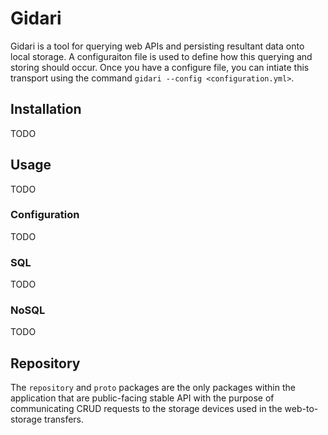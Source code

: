 # Gidari

Gidari is a tool for querying web APIs and persisting resultant data onto local storage. A configuraiton file is used to define how this querying and storing should occur. Once you have a configure file, you can intiate this transport using the command `gidari --config <configuration.yml>`.

## Installation

TODO

## Usage

TODO

### Configuration

TODO

### SQL 

TODO

### NoSQL

TODO

## Repository

The `repository` and `proto` packages are the only packages within the application that are public-facing stable API with the purpose of communicating CRUD requests to the storage devices used in the web-to-storage transfers.
